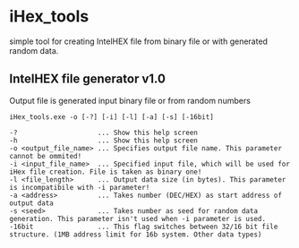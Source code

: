 # iHex_tools
simple tool for creating IntelHEX file from binary file or with generated random data.

## IntelHEX file generator v1.0


Output file is generated input binary file or from random numbers

    iHex_tools.exe -o [-?] [-i] [-l] [-a] [-s] [-16bit]

    -?                    ... Show this help screen
    -h                    ... Show this help screen
    -o <output_file_name> ... Specifies output file name. This parameter cannot be ommited!
    -i <input_file_name>  ... Specified input file, which will be used for iHex file creation. File is taken as binary one!
    -l <file_length>      ... Output data size (in bytes). This parameter is incompatibile with -i parameter!
    -a <address>          ... Takes number (DEC/HEX) as start address of output data
    -s <seed>             ... Takes number as seed for random data generation. This parameter isn't used when -i parameter is used.
    -16bit                ... This flag switches between 32/16 bit file structure. (1MB address limit for 16b system. Other data types)
                              
                              